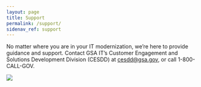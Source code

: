```yaml
---
layout: page
title: Support
permalink: /support/
sidenav_ref: support
---
```


No matter where you are in your IT modernization, we’re here to provide guidance and support. Contact GSA IT’s Customer Engagement and Solutions Development Division (CESDD) at  <a href="mailto:cesdd@gsa.gov"> cesdd@gsa.gov, or call 1-800-CALL-GOV.

  <div class="usa-grid">
    <div class="usa-width-one-fourth">
        <img al="Email Icon" src="{{ site.baseurl}}/assets/img/envelope.svg" class="help-icon">
    </div>
  </div>


